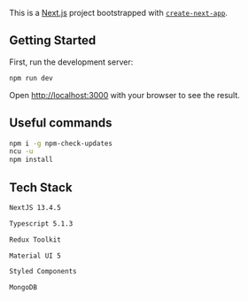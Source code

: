 This is a [Next.js](https://nextjs.org/) project bootstrapped with [`create-next-app`](https://github.com/vercel/next.js/tree/canary/packages/create-next-app).

## Getting Started

First, run the development server:

```bash
npm run dev
```

Open [http://localhost:3000](http://localhost:3000) with your browser to see the result.

## Useful commands

```bash
npm i -g npm-check-updates
ncu -u
npm install
```

## Tech Stack

```bash
NextJS 13.4.5
```

```bash
Typescript 5.1.3
```

```bash
Redux Toolkit
```

```bash
Material UI 5
```

```bash
Styled Components
```

```bash
MongoDB
```
